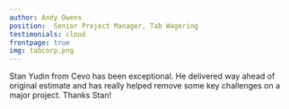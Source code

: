 ```yaml
---
author: Andy Owens
position:  Senior Project Manager, Tab Wagering
testimonials: cloud
frontpage: true
img: tabcorp.png
---
```

Stan Yudin from Cevo has been exceptional. He delivered way ahead of original estimate and has really helped remove some key challenges on a major project. Thanks Stan!
